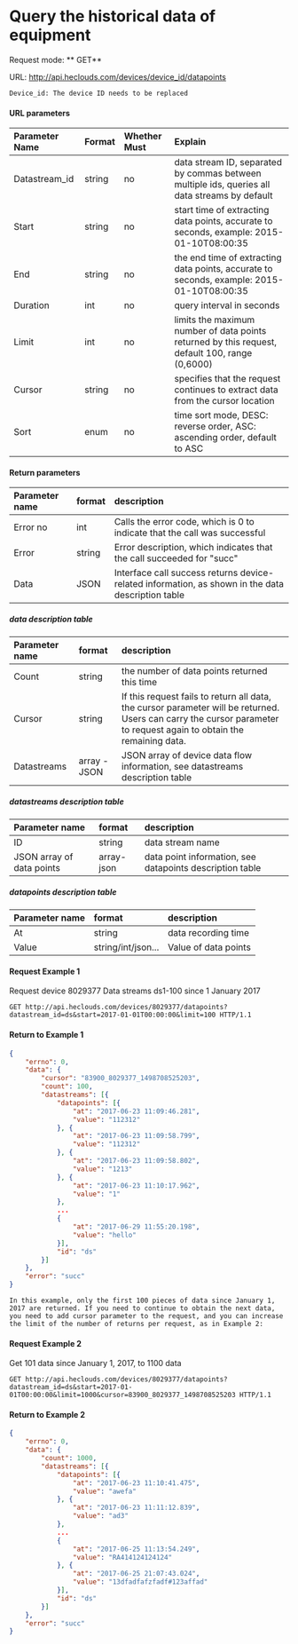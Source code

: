 # Query the historical data of equipment

Request mode: ** GET**

URL: http://api.heclouds.com/devices/device_id/datapoints

    Device_id: The device ID needs to be replaced

#### URL parameters
Parameter Name | Format | Whether Must | Explain
:- | :- | :- | :- 
Datastream_id | string | no | data stream ID, separated by commas between multiple ids, queries all data streams by default
Start | string | no | start time of extracting data points, accurate to seconds, example: 2015-01-10T08:00:35
End | string | no | the end time of extracting data points, accurate to seconds, example: 2015-01-10T08:00:35
Duration | int | no | query interval in seconds
Limit | int | no | limits the maximum number of data points returned by this request, default 100, range (0,6000)
Cursor | string | no | specifies that the request continues to extract data from the cursor location
Sort | enum | no | time sort mode, DESC: reverse order, ASC: ascending order, default to ASC


#### Return parameters
Parameter name | format | description
:- | :- | :- 
Error no | int | Calls the error code, which is 0 to indicate that the call was successful
Error | string | Error description, which indicates that the call succeeded for "succ"
Data | JSON | Interface call success returns device-related information, as shown in the data description table

##### data description table
Parameter name | format | description
:- | :- | :- 
Count | string | the number of data points returned this time
Cursor | string | If this request fails to return all data, the cursor parameter will be returned. Users can carry the cursor parameter to request again to obtain the remaining data.
Datastreams | array - JSON | JSON array of device data flow information, see datastreams description table

##### datastreams description table
Parameter name | format | description
:- | :- | :- 
ID | string | data stream name
JSON array of data points | array-json | data point information, see datapoints description table

##### datapoints description table
Parameter name | format | description
:- | :- | :- 
At | string | data recording time
Value | string/int/json... | Value of data points

#### Request Example 1

Request device 8029377 Data streams ds1-100 since 1 January 2017

```text
GET http://api.heclouds.com/devices/8029377/datapoints?datastream_id=ds&start=2017-01-01T00:00:00&limit=100 HTTP/1.1
```

#### Return to Example 1
```json
{
    "errno": 0,
    "data": {
        "cursor": "83900_8029377_1498708525203",
        "count": 100,
        "datastreams": [{
            "datapoints": [{
                "at": "2017-06-23 11:09:46.281",
                "value": "112312"
            }, {
                "at": "2017-06-23 11:09:58.799",
                "value": "112312"
            }, {
                "at": "2017-06-23 11:09:58.802",
                "value": "1213"
            }, {
                "at": "2017-06-23 11:10:17.962",
                "value": "1"
            }, 
            ...
            {
                "at": "2017-06-29 11:55:20.198",
                "value": "hello"
            }],
            "id": "ds"
        }]
    },
    "error": "succ"
}
```

    In this example, only the first 100 pieces of data since January 1, 2017 are returned. If you need to continue to obtain the next data, you need to add cursor parameter to the request, and you can increase the limit of the number of returns per request, as in Example 2:

#### Request Example 2

Get 101 data since January 1, 2017, to 1100 data

```text
GET http://api.heclouds.com/devices/8029377/datapoints?datastream_id=ds&start=2017-01-01T00:00:00&limit=1000&cursor=83900_8029377_1498708525203 HTTP/1.1
```

#### Return to Example 2
```json
{
    "errno": 0,
    "data": {
        "count": 1000,
        "datastreams": [{
            "datapoints": [{
                "at": "2017-06-23 11:10:41.475",
                "value": "awefa"
            }, {
                "at": "2017-06-23 11:11:12.839",
                "value": "ad3"
            }, 
            ...
            {
                "at": "2017-06-25 11:13:54.249",
                "value": "RA414124124124"
            }, {
                "at": "2017-06-25 21:07:43.024",
                "value": "13dfadfafzfadf#123affad"
            }],
            "id": "ds"
        }]
    },
    "error": "succ"
}
```